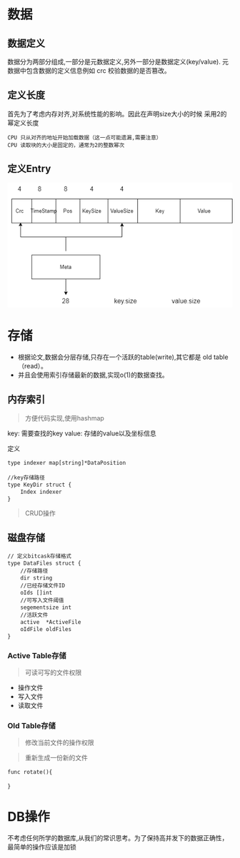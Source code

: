 # 数据

##  数据定义

数据分为两部分组成,一部分是元数据定义,另外一部分是数据定义(key/value). 元数据中包含数据的定义信息例如 crc 校验数据的是否篡改。

## 定义长度

首先为了考虑内存对齐,对系统性能的影响。因此在声明size大小的时候 采用2的幂定义长度

```
CPU 只从对齐的地址开始加载数据（这一点可能遗漏,需要注意）
CPU 读取块的大小是固定的，通常为2的整数幂次
```

## 定义Entry
![image](image/crg.png)



# 存储

- 根据论文,数据会分层存储,只存在一个活跃的table(write),其它都是 old table（read）。
- 并且会使用索引存储最新的数据,实现o(1)的数据查找。

## 内存索引

> 方便代码实现,使用hashmap

key: 需要查找的key
value: 存储的value以及坐标信息


定义
```golang
type indexer map[string]*DataPosition

//key存储路径
type KeyDir struct {
	Index indexer
}
```

> CRUD操作


## 磁盘存储


```golang
// 定义bitcask存储格式
type DataFiles struct {
	//存储路径
	dir string
	//已经存储文件ID
	oIds []int
	//可写入文件阈值
	segementsize int
	//活跃文件
	active  *ActiveFile
	oIdFile oldFiles
}
```

### Active Table存储

> 可读可写的文件权限

- 操作文件
- 写入文件
- 读取文件

### Old Table存储

> 修改当前文件的操作权限

> 重新生成一份新的文件

```
func rotate(){

}
```

# DB操作

不考虑任何所学的数据库,从我们的常识思考。为了保持高并发下的数据正确性，最简单的操作应该是加锁





























